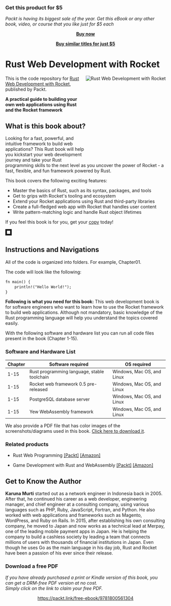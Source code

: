 
### Get this product for $5

<i>Packt is having its biggest sale of the year. Get this eBook or any other book, video, or course that you like just for $5 each</i>


<b><p align='center'>[Buy now](https://packt.link/9781800561304)</p></b>


<b><p align='center'>[Buy similar titles for just $5](https://subscription.packtpub.com/search)</p></b>


# Rust Web Development with Rocket

<a href="https://www.packtpub.com/product/rust-web-development-with-rocket/9781800561304?utm_source=github&utm_medium=repository&utm_campaign=9781800561304"><img src="https://static.packt-cdn.com/products/9781800561304/cover/smaller" alt="Rust Web Development with Rocket" height="256px" align="right"></a>

This is the code repository for [Rust Web Development with Rocket](https://www.packtpub.com/product/rust-web-development-with-rocket/9781800561304?utm_source=github&utm_medium=repository&utm_campaign=9781800561304), published by Packt.

**A practical guide to building your own web applications using Rust and the Rocket framework**

## What is this book about?
Looking for a fast, powerful, and intuitive framework to build web applications? This Rust book will help you kickstart your web development journey and take your Rust programming skills to the next level as you uncover the power of Rocket - a fast, flexible, and fun framework powered by Rust.

This book covers the following exciting features: 
* Master the basics of Rust, such as its syntax, packages, and tools
* Get to grips with Rocket's tooling and ecosystem
* Extend your Rocket applications using Rust and third-party libraries
* Create a full-fledged web app with Rocket that handles user content
* Write pattern-matching logic and handle Rust object lifetimes

If you feel this book is for you, get your [copy](https://www.amazon.com/dp/180056130X) today!

<a href="https://www.packtpub.com/?utm_source=github&utm_medium=banner&utm_campaign=GitHubBanner"><img src="https://raw.githubusercontent.com/PacktPublishing/GitHub/master/GitHub.png" 
alt="https://www.packtpub.com/" border="5" /></a>


## Instructions and Navigations
All of the code is organized into folders. For example, Chapter01.

The code will look like the following:
```
fn main() {
    println!("Hello World!");
}
```

**Following is what you need for this book:**
This web development book is for software engineers who want to learn how to use the Rocket framework to build web applications. Although not mandatory, basic knowledge of the Rust programming language will help you understand the topics covered easily.

With the following software and hardware list you can run all code files present in the book (Chapter 1-15).

### Software and Hardware List

| Chapter  | Software required                           | OS required                        |
| -------- | --------------------------------------------| -----------------------------------|
| 1-15     | Rust programming language, stable toolchain | Windows, Mac OS, and Linux         |
| 1-15     | Rocket web framework 0.5 pre-released       | Windows, Mac OS, and Linux         |
| 1-15     | PostgreSQL database server                  | Windows, Mac OS, and Linux         |
| 1-15     | Yew WebAssembly framework                   | Windows, Mac OS, and Linux         |



We also provide a PDF file that has color images of the screenshots/diagrams used in this book. [Click here to download it](https://packt.link/PUFPv).


### Related products <Other books you may enjoy>
* Rust Web Programming [[Packt]](https://www.packtpub.com/product/rust-web-programming/9781800560819?utm_source=github&utm_medium=repository&utm_campaign=9781800560819) [[Amazon]](https://www.amazon.com/dp/1800560818)

* Game Development with Rust and WebAssembly [[Packt]](https://www.packtpub.com/product/game-development-with-rust-and-webassembly/9781801070973?utm_source=github&utm_medium=repository&utm_campaign=9781801070973) [[Amazon]](https://www.amazon.com/dp/1801070970)

## Get to Know the Author
**Karuna Murti**
started out as a network engineer in Indonesia back in 2005. After that, he continued his career as a web developer, engineering manager, and chief engineer at a consulting company, using various languages such as PHP, Ruby, JavaScript, Fortran, and Python. He also worked with web applications and frameworks such as Magento, WordPress, and Ruby on Rails. In 2015, after establishing his own consulting company, he moved to Japan and now works as a technical lead at Merpay, one of the leading mobile payment apps in Japan. He is helping the company to build a cashless society by leading a team that connects millions of users with thousands of financial institutions in Japan. Even though he uses Go as the main language in his day job, Rust and Rocket have been a passion of his ever since their release.




### Download a free PDF

 <i>If you have already purchased a print or Kindle version of this book, you can get a DRM-free PDF version at no cost.<br>Simply click on the link to claim your free PDF.</i>
<p align="center"> <a href="https://packt.link/free-ebook/9781800561304">https://packt.link/free-ebook/9781800561304 </a> </p>
